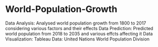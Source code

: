 # World-Population-Growth
Data Analysis: Analysed world population growth from 1800 to 2017 considering various factors and their effects
Data Prediction: Predicted world population from 2018 to 2035 and various effcts affecting it
Data Visualization: Tableau
Data: United Nations World Population Division
